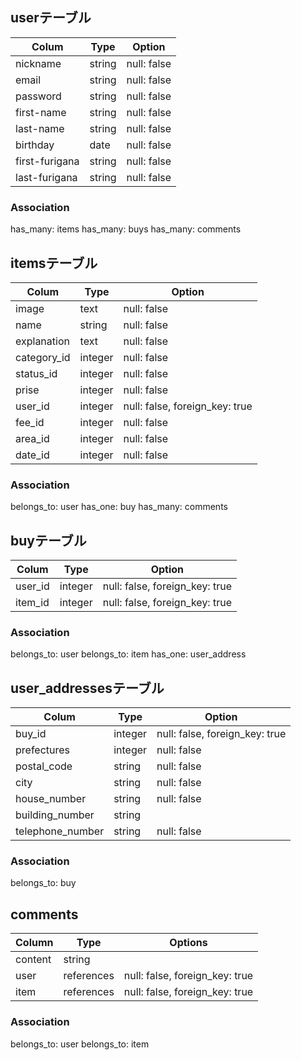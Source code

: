 ## userテーブル
| Colum              | Type     | Option      |
|--------------------|----------|-------------|
| nickname           |string    | null: false |
| email              |string    | null: false |
| password           |string    | null: false |
| first-name         |string    | null: false |
| last-name          |string    | null: false |
| birthday           |date      | null: false |
| first-furigana     |string    | null: false |
| last-furigana      |string    | null: false |

### Association
has_many: items
has_many: buys
has_many: comments

## itemsテーブル
| Colum            | Type     | Option                         |
|------------------|----------|--------------------------------|
|image             |text      | null: false                    |
|name              |string    | null: false                    |
|explanation       |text      | null: false                    |
|category_id       |integer   | null: false                    |
|status_id         |integer   | null: false                    |
|prise             |integer   | null: false                    |
|user_id           |integer   | null: false, foreign_key: true |
|fee_id            |integer   | null: false                    |
|area_id           |integer   | null: false                    |
|date_id           |integer   | null: false                    |

### Association
belongs_to: user
has_one: buy
has_many: comments

## buyテーブル
| Colum  | Type     | Option                         |
|--------|----------|--------------------------------|
| user_id| integer  | null: false, foreign_key: true |
| item_id| integer  | null: false, foreign_key: true |

### Association
belongs_to: user
belongs_to: item
has_one: user_address

## user_addressesテーブル
| Colum            | Type     | Option                         |
|------------------|----------|--------------------------------|
| buy_id           | integer  | null: false, foreign_key: true |
| prefectures      | integer  | null: false                    |
| postal_code      | string   | null: false                    |
| city             | string   | null: false                    |
| house_number     | string   | null: false                    |
| building_number  | string   |                                |
| telephone_number | string   | null: false                    |

### Association
belongs_to: buy

## comments 
| Column  | Type       | Options                        |
| ------- | ---------- | ------------------------------ |
| content | string     |                                |
| user    | references | null: false, foreign_key: true |
| item    | references | null: false, foreign_key: true |

### Association
belongs_to: user
belongs_to: item